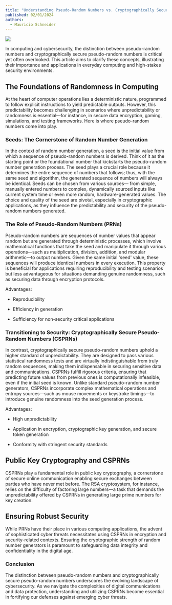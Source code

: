 ```yaml
---
title: "Understanding Pseudo-Random Numbers vs. Cryptographically Secure Pseudo-Random Numbers"
published: 02/01/2024
authors:
  - Mauricio Schneider
---
```

![](/blog-assets/understanding-pseudo-random-numbers-vs-cryptographically-secure-pseudo-random-numbers/6e3f2d327e85708a6398bb8b142768b8-Robert-Stump-Unsplash.jpeg)

In computing and cybersecurity, the distinction between pseudo-random numbers and cryptographically secure pseudo-random numbers is critical yet often overlooked. This article aims to clarify these concepts, illustrating their importance and applications in everyday computing and high-stakes security environments.

## **The Foundations of Randomness in Computing**

At the heart of computer operations lies a deterministic nature, programmed to follow explicit instructions to yield predictable outputs. However, this predictability becomes challenging in scenarios where unpredictability or randomness is essential—for instance, in secure data encryption, gaming, simulations, and testing frameworks. Here is where pseudo-random numbers come into play.

### Seeds: The Cornerstone of Random Number Generation

In the context of random number generation, a seed is the initial value from which a sequence of pseudo-random numbers is derived. Think of it as the starting point or the foundational number that kickstarts the pseudo-random number generation process. The seed plays a crucial role because it determines the entire sequence of numbers that follows; thus, with the same seed and algorithm, the generated sequence of numbers will always be identical. Seeds can be chosen from various sources— from simple, manually entered numbers to complex, dynamically sourced inputs like current system time or even more random, hardware-generated values. The choice and quality of the seed are pivotal, especially in cryptographic applications, as they influence the predictability and security of the pseudo-random numbers generated.

### **The Role of Pseudo-Random Numbers (PRNs)**

Pseudo-random numbers are sequences of number values that appear random but are generated through deterministic processes, which involve mathematical functions that take the seed and manipulate it through various operations—such as multiplication, division, addition, and modular arithmetic—to output numbers. Given the same initial 'seed' value, these sequences will produce identical numbers in every execution. This property is beneficial for applications requiring reproducibility and testing scenarios but less advantageous for situations demanding genuine randomness, such as securing data through encryption protocols.

Advantages:

* Reproducibility

* Efficiency in generation

* Sufficiency for non-security critical applications


### **Transitioning to Security: Cryptographically Secure Pseudo-Random Numbers (CSPRNs)**

In contrast, cryptographically secure pseudo-random numbers uphold a higher standard of unpredictability. They are designed to pass various statistical randomness tests and are virtually indistinguishable from truly random sequences, making them indispensable in securing sensitive data and communications. CSPRNs fulfill rigorous criteria, ensuring that predicting future values from previous ones is computationally infeasible, even if the initial seed is known. Unlike standard pseudo-random number generators, CSPRNs incorporate complex mathematical operations and entropy sources—such as mouse movements or keystroke timings—to introduce genuine randomness into the seed generation process.

Advantages:

* High unpredictability

* Application in encryption, cryptographic key generation, and secure token generation

* Conformity with stringent security standards


## **Public Key Cryptography and CSPRNs**

CSPRNs play a fundamental role in public key cryptography, a cornerstone of secure online communication enabling secure exchanges between parties who have never met before. The RSA cryptosystem, for instance, relies on the difficulty of factoring large numbers—a task that demands the unpredictability offered by CSPRNs in generating large prime numbers for key creation.

## **Ensuring Robust Security**

While PRNs have their place in various computing applications, the advent of sophisticated cyber threats necessitates using CSPRNs in encryption and security-related contexts. Ensuring the cryptographic strength of random number generators is paramount to safeguarding data integrity and confidentiality in the digital age.

### **Conclusion**

The distinction between pseudo-random numbers and cryptographically secure pseudo-random numbers underscores the evolving landscape of cybersecurity. As we navigate the complexities of digital communications and data protection, understanding and utilizing CSPRNs become essential in fortifying our defenses against emerging cyber threats.